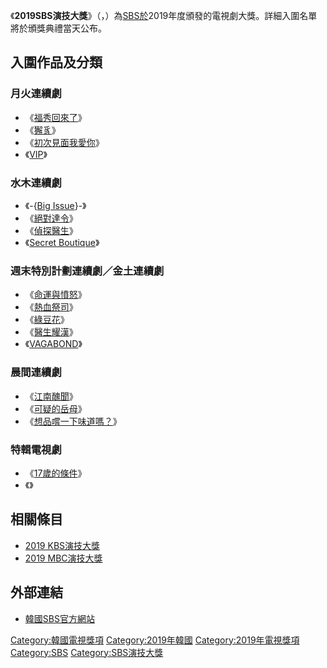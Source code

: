 《**2019SBS演技大獎**》（，）為[SBS於](../Page/SBS_\(韓國\).md "wikilink")2019年度頒發的電視劇大獎。詳細入圍名單將於頒獎典禮當天公布。

## 入圍作品及分類

### 月火連續劇

  - 《[福秀回來了](../Page/福秀回來了.md "wikilink")》
  - 《[獬豸](../Page/獬豸.md "wikilink")》
  - 《[初次見面我愛你](../Page/初次見面我愛你_\(韓國電視劇\).md "wikilink")》
  - 《[VIP](../Page/VIP_\(韓國電視劇\).md "wikilink")》

### 水木連續劇

  - 《-{[Big Issue](../Page/Big_Issue.md "wikilink")}-》
  - 《[絕對達令](../Page/絕對達令_\(韓國電視劇\).md "wikilink")》
  - 《[偵探醫生](../Page/偵探醫生.md "wikilink")》
  - 《[Secret Boutique](../Page/Secret_Boutique.md "wikilink")》

### 週末特別計劃連續劇／金土連續劇

  - 《[命運與憤怒](../Page/命運與憤怒.md "wikilink")》
  - 《[熱血祭司](../Page/熱血祭司.md "wikilink")》
  - 《[綠豆花](../Page/綠豆花.md "wikilink")》
  - 《[醫生耀漢](../Page/醫生耀漢.md "wikilink")》
  - 《[VAGABOND](../Page/VAGABOND_\(電視劇\).md "wikilink")》

### 晨間連續劇

  - 《[江南醜聞](../Page/江南醜聞.md "wikilink")》
  - 《[可疑的岳母](../Page/可疑的岳母.md "wikilink")》
  - 《[想品嚐一下味道嗎？](../Page/想品嚐一下味道嗎？.md "wikilink")》

### 特輯電視劇

  - 《[17歲的條件](../Page/17歲的條件.md "wikilink")》
  - 《》

## 相關條目

  - [2019 KBS演技大獎](../Page/2019_KBS演技大獎.md "wikilink")
  - [2019 MBC演技大獎](../Page/2019_MBC演技大獎.md "wikilink")

## 外部連結

  - [韓國SBS官方網站](http://programs.sbs.co.kr/drama/2019drama)

[Category:韓國電視獎項](https://zh.wikipedia.org/wiki/Category:韓國電視獎項 "wikilink") [Category:2019年韓國](https://zh.wikipedia.org/wiki/Category:2019年韓國 "wikilink") [Category:2019年電視獎項](https://zh.wikipedia.org/wiki/Category:2019年電視獎項 "wikilink") [Category:SBS](https://zh.wikipedia.org/wiki/Category:SBS "wikilink") [Category:SBS演技大獎](https://zh.wikipedia.org/wiki/Category:SBS演技大獎 "wikilink")